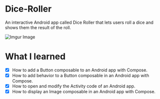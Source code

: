 # Dice-Roller
An interactive Android app called Dice Roller that lets users roll a dice and shows them the result of the roll.

![Imgur Image](https://i.imgur.com/v7OrCghm.png)

# What I learned

- [x] How to add a Button composable to an Android app with Compose.
- [x] How to add behavior to a Button composable in an Android app with Compose.
- [x] How to open and modify the Activity code of an Android app.
- [x] How to display an Image composable in an Android app with Compose.

